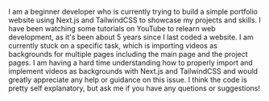 I am a beginner developer who is currently trying to build a simple portfolio website using Next.js and TailwindCSS to showcase my projects and skills. I have been watching some tutorials on YouTube to relearn web development, as it's been about 5 years since I last coded a website. I am currently stuck on a specific task, which is importing videos as backgrounds for multiple pages including the main page and the project pages. I am having a hard time understanding how to properly import and implement videos as backgrounds with Next.js and TailwindCSS and would greatly appreciate any help or guidance on this issue. I think the code is pretty self explanatory, but ask me if you have any quetions or suggestions!



